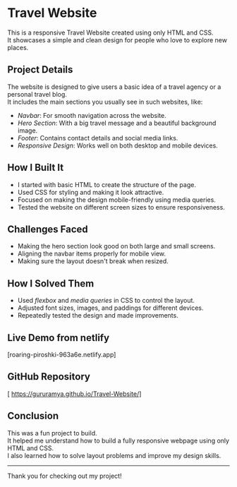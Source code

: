 # Travel Website

This is a responsive Travel Website created using only HTML and CSS.  
It showcases a simple and clean design for people who love to explore new places.

## Project Details

The website is designed to give users a basic idea of a travel agency or a personal travel blog.  
It includes the main sections you usually see in such websites, like:

- *Navbar*: For smooth navigation across the website.
- *Hero Section*: With a big travel message and a beautiful background image.
- *Footer*: Contains contact details and social media links.
- *Responsive Design*: Works well on both desktop and mobile devices.

## How I Built It

- I started with basic HTML to create the structure of the page.
- Used CSS for styling and making it look attractive.
- Focused on making the design mobile-friendly using media queries.
- Tested the website on different screen sizes to ensure responsiveness.

## Challenges Faced

- Making the hero section look good on both large and small screens.
- Aligning the navbar items properly for mobile view.
- Making sure the layout doesn't break when resized.

## How I Solved Them

- Used *flexbox* and *media queries* in CSS to control the layout.
- Adjusted font sizes, images, and paddings for different devices.
- Repeatedly tested the design and made improvements.

## Live Demo from netlify

[roaring-piroshki-963a6e.netlify.app]

## GitHub Repository

[ https://gururamya.github.io/Travel-Website/]

## Conclusion

This was a fun project to build.  
It helped me understand how to build a fully responsive webpage using only HTML and CSS.  
I also learned how to solve layout problems and improve my design skills.

---

Thank you for checking out my project!

